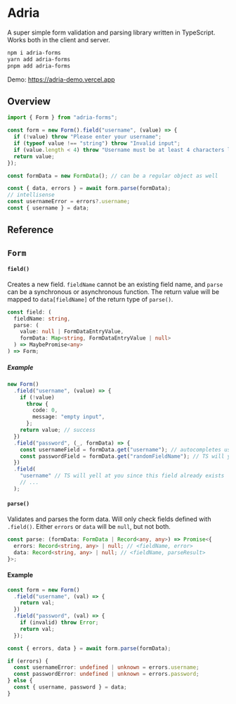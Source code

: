 # Adria

A super simple form validation and parsing library written in TypeScript. Works both in the client and server.

```bash
npm i adria-forms
yarn add adria-forms
pnpm add adria-forms
```

Demo: https://adria-demo.vercel.app

## Overview

```ts
import { Form } from "adria-forms";

const form = new Form().field("username", (value) => {
  if (!value) throw "Please enter your username";
  if (typeof value !== "string") throw "Invalid input";
  if (value.length < 4) throw "Username must be at least 4 characters long";
  return value;
});

const formData = new FormData(); // can be a regular object as well

const { data, errors } = await form.parse(formData);
// intellisense
const usernameError = errors?.username;
const { username } = data;
```

## Reference

## `Form`

#### `field()`

Creates a new field. `fieldName` cannot be an existing field name, and `parse` can be a synchronous or asynchronous function. The return value will be mapped to `data[fieldName]` of the return type of `parse()`.

```ts
const field: (
  fieldName: string,
  parse: (
    value: null | FormDataEntryValue,
    formData: Map<string, FormDataEntryValue | null>
  ) => MaybePromise<any>
) => Form;
```

##### Example

```ts
new Form()
  .field("username", (value) => {
    if (!value)
      throw {
        code: 0,
        message: "empty input",
      };
    return value; // success
  })
  .field("password", (_, formData) => {
    const usernameField = formData.get("username"); // autocompletes username, password
    const passwordField = formData.get("randomFieldName"); // TS will yell at you since the field doesn't exist yet
  })
  .field(
    "username" // TS will yell at you since this field already exists
    // ...
  );
```

#### `parse()`

Validates and parses the form data. Will only check fields defined with `.field()`. Either `errors` or `data` will be `null`, but not both.

```ts
const parse: (formData: FormData | Record<any, any>) => Promise<{
  errors: Record<string, any> | null; // <fieldName, error>
  data: Record<string, any> | null; // <fieldName, parseResult>
}>;
```

#### Example

```ts
const form = new Form()
  .field("username", (val) => {
    return val;
  })
  .field("password", (val) => {
    if (invalid) throw Error;
    return val;
  });

const { errors, data } = await form.parse(formData);

if (errors) {
  const usernameError: undefined | unknown = errors.username;
  const passwordError: undefined | unknown = errors.password;
} else {
  const { username, password } = data;
}
```